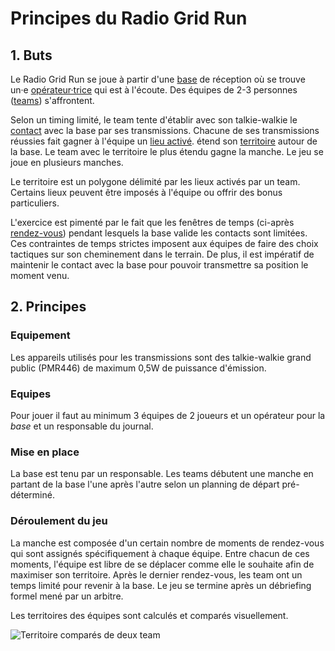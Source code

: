 # Principes du Radio Grid Run

## 1. Buts

Le Radio Grid Run se joue à partir d'une [base](definitions.md#Base) de réception où se trouve un·e [opérateur·trice](definitions.md#Opérateur) qui est à l'écoute. Des équipes de 2-3 personnes ([teams](definitions.md#Team)) s'affrontent.

Selon un timing limité, le team tente d'établir avec son talkie-walkie le [contact](definitions.md#Contact) avec la base par ses transmissions. Chacune de ses transmissions réussies fait gagner à l'équipe un [lieu activé](definition.md#Lieu). étend son [territoire](definitions.md#Terrain) autour de la base. Le team avec le territoire le plus étendu gagne la manche. Le jeu se joue en plusieurs manches.

Le territoire est un polygone délimité par les lieux activés par un team. Certains lieux peuvent être imposés à l'équipe ou offrir des bonus particuliers.

L'exercice est pimenté par le fait que les fenêtres de temps (ci-après [rendez-vous](definitions.md#Rendez-vous)) pendant lesquels la base valide les contacts sont limitées. Ces contraintes de temps strictes imposent aux équipes de faire des choix tactiques sur son cheminement dans le terrain. De plus, il est impératif de maintenir le contact avec la base pour pouvoir transmettre sa position le moment venu.

## 2. Principes

### Equipement

Les appareils utilisés pour les transmissions sont des talkie-walkie grand public (PMR446) de maximum 0,5W de puissance d'émission.

### Equipes

Pour jouer il faut au minimum 3 équipes de 2 joueurs et un opérateur pour la *base* et un responsable du journal.

### Mise en place

La base est tenu par un responsable. Les teams débutent une manche en partant de la base l'une après l'autre selon un planning de départ pré-déterminé.

### Déroulement du jeu

La manche est composée d'un certain nombre de moments de rendez-vous qui sont assignés spécifiquement à chaque équipe. Entre chacun de ces moments, l'équipe est libre de se déplacer comme elle le souhaite afin de maximiser son territoire. Après le dernier rendez-vous, les team ont un temps limité pour revenir à la base. Le jeu se termine après un débriefing formel mené par un arbitre.

Les territoires des équipes sont calculés et comparés visuellement.

![Territoire comparés de deux team](images/googleEarthPro_displayResults.png)

